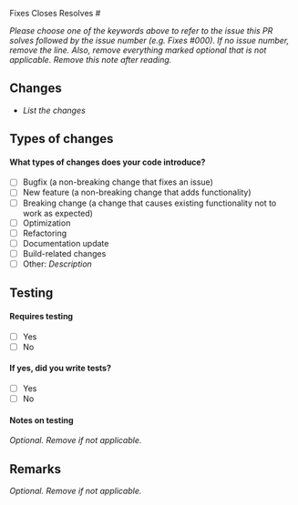 Fixes Closes Resolves #

_Please choose one of the keywords above to refer to the issue this PR solves followed by the issue number (e.g. Fixes #000). If no issue number, remove the line. Also, remove everything marked optional that is not applicable. Remove this note after reading._

## Changes

- _List the changes_

## Types of changes

#### What types of changes does your code introduce?

- [ ] Bugfix (a non-breaking change that fixes an issue)
- [ ] New feature (a non-breaking change that adds functionality)
- [ ] Breaking change (a change that causes existing functionality not to work as expected)
- [ ] Optimization
- [ ] Refactoring
- [ ] Documentation update
- [ ] Build-related changes
- [ ] Other: _Description_

## Testing

#### Requires testing

- [ ] Yes
- [ ] No

#### If yes, did you write tests?

- [ ] Yes
- [ ] No

#### Notes on testing

_Optional. Remove if not applicable._

## Remarks

_Optional. Remove if not applicable._
